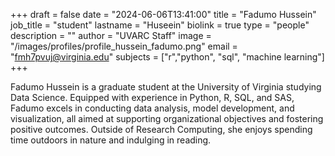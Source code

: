  +++
draft = false
date = "2024-06-06T13:41:00"
title = "Fadumo Hussein"
job_title = "student"
lastname = "Huseein"
biolink = true
type = "people"
description = ""
author = "UVARC Staff"
image = "/images/profiles/profile_hussein_fadumo.png"
email = "fmh7pvuj@virginia.edu"
subjects = ["r","python", "sql", "machine learning"]
+++

Fadumo Hussein is a graduate student at the University of Virginia studying Data Science. Equipped with experience in Python, R, SQL, and SAS, Fadumo excels in conducting data analysis, model development, and visualization, all aimed at supporting organizational objectives and fostering positive outcomes. Outside of Research Computing, she enjoys spending time outdoors in nature and indulging in reading.
